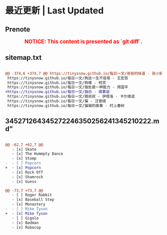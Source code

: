 # 最近更新 | Last Updated

## Prenote

<p style="font-size: larger; font-weight: bold; color: red; text-align: center;">NOTICE: This content is presented as `git diff`.</p>

## sitemap.txt

```diff

@@ -374,6 +374,7 @@ https://tinysnow.github.io/每日一文/爸爸的味道 - 张小娴
 https://tinysnow.github.io/每日一文/狗这一生不容易 - 王宏哲
 https://tinysnow.github.io/每日一文/狗难 - 柯灵
 https://tinysnow.github.io/每日一文/独处是一种能力 - 周国平
+https://tinysnow.github.io/每日一文/独白 - 席慕容
 https://tinysnow.github.io/每日一文/狼叔叔 - 伊塔洛 · 卡尔维诺
 https://tinysnow.github.io/每日一文/猫 - 汪曾祺
 https://tinysnow.github.io/每日一文/猫城的故事 - 村上春树
```

## 345271264345272246350256241345210222.md"

```diff

@@ -62,7 +62,7 @@
   - [x] Skate
   - [x] The Hummpty Dance
   - [x] Stomp
-  - [ ] Popcorn
+  - [x] Popcorn
   - [x] Rock Off
   - [x] Shamrock
   - [x] Guess

@@ -73,7 +73,7 @@
   - [ ] Roger Rabbit
   - [x] Baseball Step
   - [x] Monastery
-  - [ ] Mike Tyson
+  - [x] Mike Tyson
   - [ ] Gigolo
   - [x] Badman
   - [x] Robocop
```
